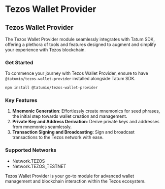 # Tezos Wallet Provider

## Tezos Wallet Provider

The Tezos Wallet Provider module seamlessly integrates with Tatum SDK, offering a plethora of tools and features designed to augment and simplify your experience with Tezos blockchain.

### Get Started

To commence your journey with Tezos Wallet Provider, ensure to have `@tatumio/tezos-wallet-provider` installed alongside Tatum SDK.

```bash
npm install @tatumio/tezos-wallet-provider
```

### Key Features

1. **Mnemonic Generation**: Effortlessly create mnemonics for seed phrases, the initial step towards wallet creation and management.
2. **Private Key and Address Derivation**: Derive private keys and addresses from mnemonics seamlessly.
3. **Transaction Signing and Broadcasting**: Sign and broadcast transactions to the Tezos network with ease.

### Supported Networks

* Network.TEZOS
* Network.TEZOS\_TESTNET

Tezos Wallet Provider is your go-to module for advanced wallet management and blockchain interaction within the Tezos ecosystem.
